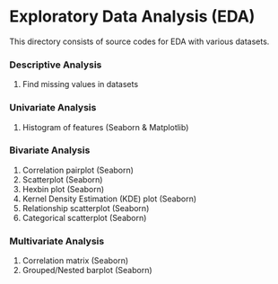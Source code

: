 # Exploratory Data Analysis (EDA)

This directory consists of source codes for EDA with various datasets.

### Descriptive Analysis
1. Find missing values in datasets

### Univariate Analysis
1. Histogram of features (Seaborn & Matplotlib)

### Bivariate Analysis
1. Correlation pairplot (Seaborn)
2. Scatterplot (Seaborn)
3. Hexbin plot (Seaborn)
4. Kernel Density Estimation (KDE) plot (Seaborn)
5. Relationship scatterplot (Seaborn)
6. Categorical scatterplot (Seaborn)

### Multivariate Analysis
1. Correlation matrix (Seaborn)
2. Grouped/Nested barplot (Seaborn)
